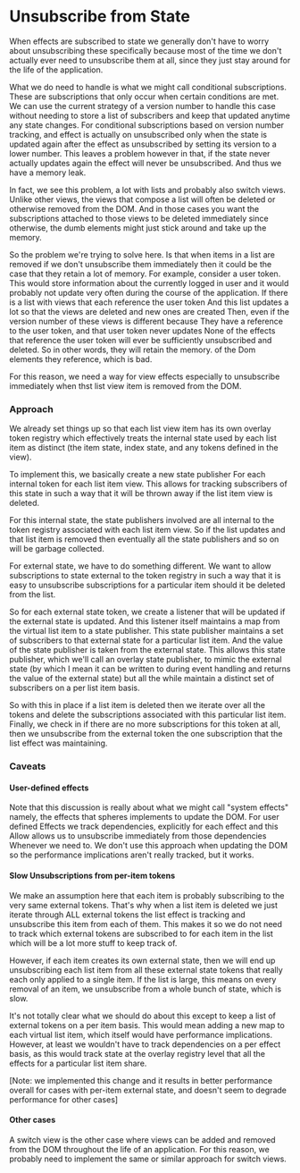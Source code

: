 # Unsubscribe from State

When effects are subscribed to state we generally don't have to worry about
unsubscribing these specifically because most of the time we don't actually ever
need to unsubscribe them at all, since they just stay around for the life of the
application.

What we do need to handle is what we might call conditional
subscriptions. These are subscriptions that only occur when certain conditions are
met. We can use the current strategy of a version number to handle this case
without needing to store a list of subscribers and keep that updated anytime
any state changes. For conditional subscriptions based on version number
tracking, and effect is actually on unsubscribed only when the state is
updated again after the effect as unsubscribed by setting its version to
a lower number. This leaves a problem however in that, if the state never
actually updates again the effect will never be unsubscribed. And thus
we have a memory leak.

In fact, we see this problem, a lot with lists and probably also switch
views. Unlike other views, the views that compose a list will often
be deleted or otherwise removed from the DOM. And in those cases
you want the subscriptions attached to those views to be deleted immediately
since otherwise, the dumb elements might just stick around and take up the memory.

So the problem we're trying to solve here. Is that when items in a list
are removed if we don't unsubscribe them immediately then it could be the case
that they retain a lot of memory. For example, consider a user token.
This would store information about the currently logged in user
and it would probably not update very often during the course of the application.
If there is a list with views that each reference the user token
And this list updates a lot so that the views are deleted and new ones are created
Then, even if the version number of these views is different because
They have a reference to the user token, and that user token never updates
None of the effects that reference the user token will ever be sufficiently
unsubscribed and deleted. So in other words, they will retain the memory.
of the Dom elements they reference, which is bad.

For this reason, we need a way for view effects especially to unsubscribe
immediately when thst list view item is removed from the DOM.

### Approach

We already set things up so that each list view item has its own
overlay token registry which effectively treats the internal state used by each
list item as distinct (the item state, index state, and any tokens
defined in the view).

To implement this, we basically create a new state publisher
For each internal token for each list item view. This allows for tracking
subscribers of this state in such a way that it will be thrown away
if the list item view is deleted.

For this internal state, the state publishers involved are all internal
to the token registry associated with each list item view. So if the list updates
and that list item is removed then eventually all the state publishers and so on
will be garbage collected.

For external state, we have to do something different. We want to allow subscriptions
to state external to the token registry in such a way that it is easy
to unsubscribe subscriptions for a particular item should it be deleted
from the list.

So for each external state token, we create a listener that will be updated
if the external state is updated. And this listener itself maintains a map
from the virtual list item to a state publisher. This state publisher
maintains a set of subscribers to that external state for a particular
list item. And the value of the state publisher is taken from the
external state. This allows this state publisher, which we'll call
an overlay state publisher, to mimic the external state (by which I mean
it can be written to during event handling and returns the value
of the external state) but all the while maintain a distinct set of
subscribers on a per list item basis.

So with this in place if a list item is deleted then we iterate over
all the tokens and delete the subscriptions associated with this
particular list item. Finally, we check in if there are no more subscriptions
for this token at all, then we unsubscribe from the external token
the one subscription that the list effect was maintaining.

### Caveats

#### User-defined effects

Note that this discussion is really about what we might call "system effects"
namely, the effects that spheres implements to update the DOM. For user defined
Effects we track dependencies, explicitly for each effect and this
Allow allows us to unsubscribe immediately from those dependencies
Whenever we need to. We don't use this approach when updating the DOM
so the performance implications aren't really tracked, but it works.

#### Slow Unsubscriptions from per-item tokens

We make an assumption here that each item is probably subscribing
to the very same external tokens. That's why when a list item is deleted
we just iterate through ALL external tokens the list effect is tracking
and unsubscribe this item from each of them. This makes it so we do not
need to track which external tokens are subscribed to for each
item in the list which will be a lot more stuff to keep track of.

However, if each item creates its own external state, then we will end up
unsubscribing each list item from all these external state tokens
that really each only applied to a single item. If the list is large, this means
on every removal of an item, we unsubscribe from a whole bunch of state,
which is slow.

It's not totally clear what we should do about this except to keep a
list of external tokens on a per item basis. This would mean adding a new map
to each virtual list item, which itself would have performance implications.
However, at least we wouldn't have to track dependencies on a per effect basis,
as this would track state at the overlay registry level that all the effects
for a particular list item share.

[Note: we implemented this change and it results in better performance
overall for cases with per-item external state, and doesn't seem to
degrade performance for other cases]

#### Other cases

A switch view is the other case where views can be added and removed
from the DOM throughout the life of an application. For this reason,
we probably need to implement the same or similar approach for switch views.